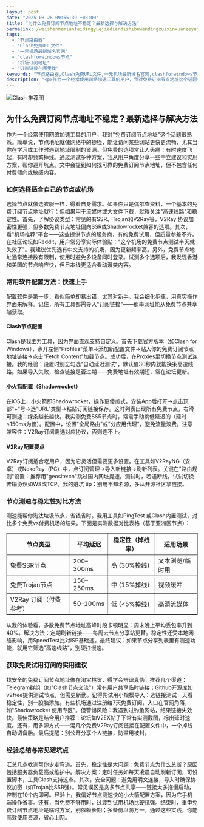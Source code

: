 ```yaml
---
layout: post
date: "2025-08-28 09:55:39 +08:00"
title: "为什么免费订阅节点地址不稳定？最新选择与解决方法"
permalink: /weishenmemianfeidingyuejiediandizhibuwendingzuixinxuanzeyujiejuefangfa/
tags:
  - "节点路由器"
  - "Clash免费URL文件"
  - "一元机场最新域名官网"
  - "clashforwindows节点"
  - "机场订阅地址"
  - "订阅链接在哪里找"
keywords: "节点路由器,Clash免费URL文件,一元机场最新域名官网,clashforwindows节点,机场订阅地址,订阅链接在哪里找"
description: "<p>作为一个经常使用网络加速工具的用户，我对免费订阅节点地址这个话题很熟悉。简单说，节点地址就像网络中的捷径，能让访问某些网站更快更流畅，尤其当你在学习或工作时遇到地域限制的资源。但免费的选项常让人头痛：有时速度飞起，有时却频繁掉线。通过测试多种方案，我从用户角度分享一些中立建议和实用方案，帮你避开坑点。文中会提到如何找可靠的免费订阅节点地址，但不包含任何付费倾向或敏感内容。</p>"
---
```


![Clash 推荐图](https://clashjd.github.io/assets/img/六月一个月的机场订阅.png)

## 为什么免费订阅节点地址不稳定？最新选择与解决方法

<p>作为一个经常使用网络加速工具的用户，我对"免费订阅节点地址"这个话题很熟悉。简单说，节点地址就像网络中的捷径，能让访问某些网站更快更流畅，尤其当你在学习或工作时遇到地域限制的资源。但免费的选项常让人头痛：有时速度飞起，有时却频繁掉线。通过测试多种方案，我从用户角度分享一些中立建议和实用方案，帮你避开坑点。文中会提到如何找可靠的免费订阅节点地址，但不包含任何付费倾向或敏感内容。</p>
<h3>如何选择适合自己的节点或机场</h3>
<p>选择节点就像选衣服一样，得看自身需求。如果你只是偶尔查资料，一个基本的免费订阅节点地址就行；但如果用于流媒体或大文件下载，就得关注"高速线路"和稳定性。首先，了解协议类型：常见的有SSR、Trojan和V2Ray等，V2Ray 协议加密性更强，但多数免费节点地址偏向SSR或Shadowrocket兼容的选项。其次，看"机场推荐"平台——这些提供节点的服务商，有的免费试用，但质量参差不齐。在社区论坛如Reddit，用户常分享实际体验贴："这个机场的免费节点测试半天就失效了"。我建议优先选有中文支持的机场，因为更新频率高。另外，免费节点地址通常连接数有限制，使用时避免多设备同时登录。试测多个选项后，我发现香港和美国的节点响应快，但日本线更适合看动漫类内容。</p>
<h3>常用软件配置方法：快速上手</h3>
<p>配置软件是第一步，看似简单却易出错，尤其对新手。我会细化步骤，用真实操作界面来解释。记住，所有工具都需导入"订阅链接"——那串网址能从免费节点共享站获取。</p>
<h4>Clash节点配置</h4>
<p>Clash是我主力工具，因为界面直观支持自定义。首先下载官方版本（如Clash for Windows），点开左侧"Profiles"菜单→添加新配置文件→贴入你的免费订阅节点地址链接→点击"Fetch Content"加载节点。成功后，在Proxies里切换节点测试连接。我的经验：设置时别忘勾选"自动延迟测试"，默认值30秒内就能换条高速线路。如果导入失败，检查链接是否过期——免费地址有效期短，常在论坛更新。</p>
<h4>小火箭配置（Shadowrocket）</h4>
<p>在iOS上，小火箭即Shadowrocket，操作更傻瓜式。安装App后打开→点击顶部"+"号→选"URL"类型→粘贴订阅链接保存。这时列表出现所有免费节点，右滑可测速：绿条越长越快。我实测免费SSR节点时，常需手动挑低延迟的（延时<150ms为佳）。配置中，设置"全局路由"或"分应用代理"，避免流量浪费。注意兼容性：V2Ray订阅需选对应协议，否则连不上。</p>
<h4>V2Ray配置要点</h4>
<p>V2Ray订阅适合老用户，因为它灵活但需要更多设置。在工具如V2RayNG（安卓）或NekoRay（PC）中，点订阅管理→导入新链接→刷新列表。关键在"路由规则"设置：推荐用"geosite:cn"跳过国内网址提速。测试时，若遇断线，试试切换传输协议如WS或TCP。我的避坑 tip：别用不知名源，多从开源社区拿链接。</p>
<h3>节点测速与稳定性对比方法</h3>
<p>测速能帮你淘汰垃圾节点，省钱省时。我用工具如PingTest 或Clash内置测试，对比多个免费vs付费机场的结果。下面是实测数据对比表格（基于亚洲区节点）：</p>
<table border="1">
<tr>
<th>节点类型</th>
<th>平均延迟</th>
<th>稳定性（掉线率）</th>
<th>适用场景</th>
</tr>
<tr>
<td>免费SSR节点</td>
<td>200–300ms</td>
<td>高 (30%掉线)</td>
<td>文本浏览/临时用</td>
</tr>
<tr>
<td>免费Trojan节点</td>
<td>150–250ms</td>
<td>中 (15%掉线)</td>
<td>视频缓冲</td>
</tr>
<tr>
<td>V2Ray 订阅（付费参考）</td>
<td>50–100ms</td>
<td>低 (<5%掉线)</td>
<td>高清流媒体</td>
</tr>
</table>
<p>从我的体验看，多数免费节点地址高峰时段卡顿明显：周末晚上平均丢包率升到40%。解决方法：定期刷新链接——每周去节点分享站更替。稳定性还受本地网络影响，用SpeedTest比对ISP基础速。最终建议：如果节点分享列表里有测速功能，就用它筛选"高速线路"，别硬扛慢速。</p>
<h3>获取免费试用订阅的实用建议</h3>
<p>找安全的免费订阅节点地址像在淘宝挑货，得学会辨识真伪。推荐几个渠道：Telegram群组（如"Clash节点交流"）常有用户共享临时链接；Github开源库如v2free提供测试节点，但需更新勤。记得先试用小规模导入：选链接测试一天看稳定性，别一股脑添加。有些机场通过注册给7天免费订阅，入口在官网角落，如"Shadowrocket 使用专区"。但警惕风险：我遇到过钓鱼网站，结果链接失效快。最佳策略是结合用户推荐：论坛如V2EX帖子下常有实测截图，标出延时速度。还有，用多源方式——混几个免费V2Ray订阅链接在配置文件中，一个掉线自动切备胎。最后提醒：别公开分享个人链接，防滥用被封。</p>
<h3>经验总结与常见避坑点</h3>
<p>汇总几点教训帮你少走弯道。首先，稳定性是大问题：免费节点为什么总断？原因包括服务器负载高或维护中。解决方案：定时任务如每天凌晨自动刷新订阅，可设置脚本，工具Clash支持这点。其次，安全问题：避免用明文连接，导入时确保协议加密（如Trojan比SSR强）。常见误区是贪多节点共享——链接太多拖慢启动，控制在10个内即可。经验上，我偏好节点测速快的小火箭配置方案，因为它手机端操作省事。还有，当免费不够用时，过渡到试用机场比硬抗强。结束时，重申免费订阅节点地址是临时方案，别依赖长期；多备份以防万一。通过这些实践，你能高效使用资源，省心上网。</p>